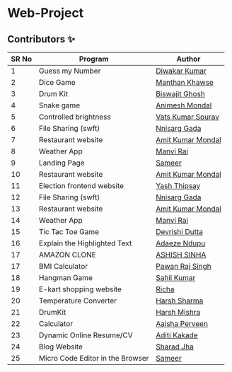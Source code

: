 # Web-Project

## Contributors ✨

SR No   | Program | Author  
--- | --- | ---
1 | Guess my Number | [Diwakar Kumar](https://github.com/diwakar1593)
2 | Dice Game | [Manthan Khawse](https://github.com/manthankhawse)
3 | Drum Kit | [Biswajit Ghosh](https://github.com/biswajit150803)
4 | Snake game | [Animesh Mondal](https://github.com/animeshMondal-crypto)
5 | Controlled brightness |[Vats Kumar Sourav](https://github.com/Vatss9)
6 | File Sharing (swft) | [Nnisarg Gada](https://github.com/nnisarggada)
7 | Restaurant website | [Amit Kumar Mondal](https://github.com/Amit5620)
8 | Weather App | [Manvi Rai](https://github.com/manvi-rai)
9 | Landing Page | [Sameer](https://github.com/xvisierra)
10 | Restaurant website | [Amit Kumar Mondal](https://github.com/Amit5620)
11 | Election frontend website | [Yash Thipsay](https://github.com/yashthipsay)
12 | File Sharing (swft) | [Nnisarg Gada](https://github.com/nnisarggada)
13 | Restaurant website | [Amit Kumar Mondal](https://github.com/Amit5620)
14 | Weather App | [Manvi Rai](https://github.com/manvi-rai)
15 | Tic Tac Toe Game | [Devrishi Dutta](https://github.com/Devrishi-Dutta)
16 | Explain the Highlighted Text | [Adaeze Ndupu](https://github.com/vermilion4)
17|AMAZON CLONE | [ASHISH SINHA](https://github.com/ashishbuster)
17 | BMI Calculator | [Pawan Raj Singh](https://github.com/pawanrajsingh2088)
18 | Hangman Game | [Sahil Kumar](https://github.com/SahilKumarIN)
19 | E-kart shopping website | [Richa](https://github.com/Richachoudhary853)
20 | Temperature Converter |[Harsh Sharma](https://github.com/HarshSharmaIN)
21 | DrumKit |[Harsh Mishra](https://github.com/harshmishra19)
22 | Calculator  | [Aaisha Perveen](https://github.com/aaisha26)
23 | Dynamic Online Resume/CV | [Aditi Kakade](https://github.com/Aditi-K4)
24 | Blog Website | [Sharad Jha](https://github.com/sharadj34)
25 | Micro Code Editor in the Browser | [Sameer](https://github.com/xvisierra)
